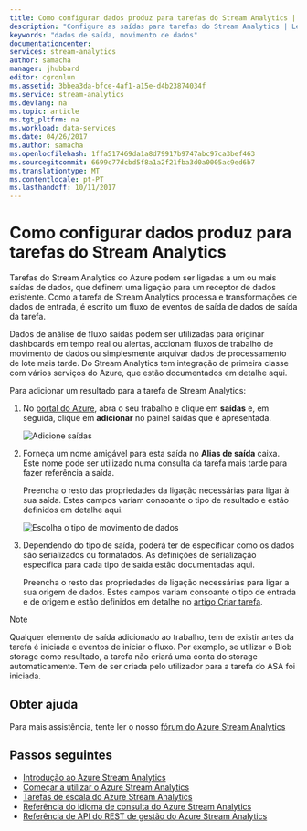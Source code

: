 ```yaml
---
title: Como configurar dados produz para tarefas do Stream Analytics | Microsoft Docs
description: "Configure as saídas para tarefas do Stream Analytics | Learning segmento de caminho."
keywords: "dados de saída, movimento de dados"
documentationcenter: 
services: stream-analytics
author: samacha
manager: jhubbard
editor: cgronlun
ms.assetid: 3bbea3da-bfce-4af1-a15e-d4b23874034f
ms.service: stream-analytics
ms.devlang: na
ms.topic: article
ms.tgt_pltfrm: na
ms.workload: data-services
ms.date: 04/26/2017
ms.author: samacha
ms.openlocfilehash: 1ffa517469da1a8d79917b9747abc97ca3bef463
ms.sourcegitcommit: 6699c77dcbd5f8a1a2f21fba3d0a0005ac9ed6b7
ms.translationtype: MT
ms.contentlocale: pt-PT
ms.lasthandoff: 10/11/2017
---
```

# <a name="how-to-configure-data-outputs-for-stream-analytics-jobs"></a>Como configurar dados produz para tarefas do Stream Analytics

Tarefas do Stream Analytics do Azure podem ser ligadas a um ou mais saídas de dados, que definem uma ligação para um receptor de dados existente. Como a tarefa de Stream Analytics processa e transformações de dados de entrada, é escrito um fluxo de eventos de saída de dados de saída da tarefa.

Dados de análise de fluxo saídas podem ser utilizadas para originar dashboards em tempo real ou alertas, accionam fluxos de trabalho de movimento de dados ou simplesmente arquivar dados de processamento de lote mais tarde. Do Stream Analytics tem integração de primeira classe com vários serviços do Azure, que estão documentados em detalhe aqui.

Para adicionar um resultado para a tarefa de Stream Analytics:

1. No [portal do Azure](https://portal.azure.com), abra o seu trabalho e clique em **saídas** e, em seguida, clique em **adicionar** no painel saídas que é apresentada.
   
    ![Adicione saídas](./media/stream-analytics-add-outputs/1-stream-analytics-add-outputs.png)  
   
2. Forneça um nome amigável para esta saída no **Alias de saída** caixa. Este nome pode ser utilizado numa consulta da tarefa mais tarde para fazer referência a saída.  
   
    Preencha o resto das propriedades da ligação necessárias para ligar à sua saída.  Estes campos variam consoante o tipo de resultado e estão definidos em detalhe aqui.  
   
    ![Escolha o tipo de movimento de dados](./media/stream-analytics-add-outputs/2-stream-analytics-add-outputs.png)  
   
3. Dependendo do tipo de saída, poderá ter de especificar como os dados são serializados ou formatados. As definições de serialização específica para cada tipo de saída estão documentadas aqui.
   
    Preencha o resto das propriedades de ligação necessárias para ligar a sua origem de dados. Estes campos variam consoante o tipo de entrada e de origem e estão definidos em detalhe no [artigo Criar tarefa](stream-analytics-create-a-job.md).  

> [!Note]
>
> Qualquer elemento de saída adicionado ao trabalho, tem de existir antes da tarefa é iniciada e eventos de iniciar o fluxo. Por exemplo, se utilizar o Blob storage como resultado, a tarefa não criará uma conta do storage automaticamente. Tem de ser criada pelo utilizador para a tarefa do ASA foi iniciada.
> 
 

## <a name="get-help"></a>Obter ajuda
Para mais assistência, tente ler o nosso [fórum do Azure Stream Analytics](https://social.msdn.microsoft.com/Forums/en-US/home?forum=AzureStreamAnalytics)

## <a name="next-steps"></a>Passos seguintes
* [Introdução ao Azure Stream Analytics](stream-analytics-introduction.md)
* [Começar a utilizar o Azure Stream Analytics](stream-analytics-real-time-fraud-detection.md)
* [Tarefas de escala do Azure Stream Analytics](stream-analytics-scale-jobs.md)
* [Referência do idioma de consulta do Azure Stream Analytics](https://msdn.microsoft.com/library/azure/dn834998.aspx)
* [Referência de API do REST de gestão do Azure Stream Analytics](https://msdn.microsoft.com/library/azure/dn835031.aspx)

